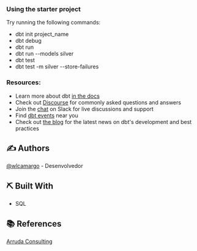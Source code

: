 ### Using the starter project

Try running the following commands:
- dbt init project_name
- dbt debug
- dbt run
- dbt run --models silver
- dbt test
- dbt test -m silver --store-failures

### Resources:
- Learn more about dbt [in the docs](https://docs.getdbt.com/docs/introduction)
- Check out [Discourse](https://discourse.getdbt.com/) for commonly asked questions and answers
- Join the [chat](https://community.getdbt.com/) on Slack for live discussions and support
- Find [dbt events](https://events.getdbt.com) near you
- Check out [the blog](https://blog.getdbt.com/) for the latest news on dbt's development and best practices


## ✍️ Authors <a name="authors"></a>

[@wlcamargo](https://www.linkedin.com/in/wallace-camargo-35b615171/) - Desenvolvedor

## ⛏️ Built With <a name="built-with"></a>

- SQL

## 📚 References <a name="references"></a>
[Arruda Consulting](https://arrudaconsulting.com.br/)